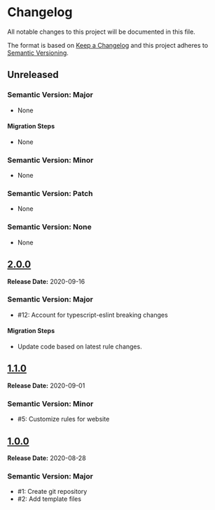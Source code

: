 # Changelog

All notable changes to this project will be documented in this file.

The format is based on [Keep a Changelog](https://keepachangelog.com/en/1.0.0/) and this project adheres to [Semantic Versioning](https://semver.org/spec/v2.0.0.html).

<!--

## [X.Y.Z](https://github.com/evernaut/eslint-config-vue/releases/tag/X.Y.Z "Release X.Y.Z")

**Release Date:** YYYY-MM-DD

### Semantic Version: Major

- None

#### Migration Steps

- None

### Semantic Version: Minor

- None

### Semantic Version: Patch

- None

### Semantic Version: None

- None

-->

## Unreleased

### Semantic Version: Major

- None

#### Migration Steps

- None

### Semantic Version: Minor

- None

### Semantic Version: Patch

- None

### Semantic Version: None

- None

## [2.0.0](https://github.com/evernaut/eslint-config-vue/releases/tag/2.0.0 "Release 2.0.0")

**Release Date:** 2020-09-16

### Semantic Version: Major

- #12: Account for typescript-eslint breaking changes

#### Migration Steps

- Update code based on latest rule changes.

## [1.1.0](https://github.com/evernaut/eslint-config-vue/releases/tag/1.1.0 "Release 1.1.0")

**Release Date:** 2020-09-01

### Semantic Version: Minor

- #5: Customize rules for website

## [1.0.0](https://github.com/evernaut/eslint-config-vue/releases/tag/1.0.0 "Release 1.0.0")

**Release Date:** 2020-08-28

### Semantic Version: Major

- #1: Create git repository
- #2: Add template files
